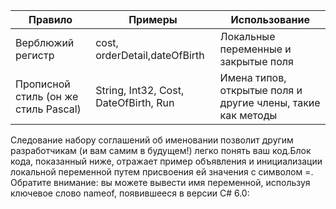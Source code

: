 
| Правило                              | Примеры                               | Использование                                               |
| ------------------------------------ | ------------------------------------- | ----------------------------------------------------------- |
| Верблюжий регистр                    | cost, orderDetail,dateOfBirth         | Локальные переменные и закрытые поля                        |
| Прописной стиль (он же стиль Pascal) | String, Int32, Cost, DateOfBirth, Run | Имена типов, открытые поля и другие члены, такие как методы |
Следование набору соглашений об именовании позволит другим разработчикам (и вам самим в будущем!) легко понять ваш код.Блок кода, показанный ниже, отражает пример объявления и инициализации локальной переменной путем присвоения ей значения с символом =. Обратите внимание: вы можете вывести имя переменной, используя ключевое слово nameof, появившееся в версии C# 6.0:
